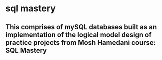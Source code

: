 # sql mastery
 
## This comprises of mySQL databases built as an implementation of the logical model design of practice projects from Mosh Hamedani course: SQL Mastery

